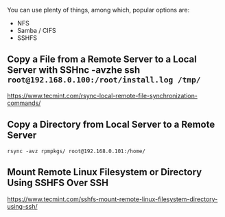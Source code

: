 

You can use plenty of things, among which, popular options are:
- NFS
- Samba / CIFS
- SSHFS

## Copy a File from a Remote Server to a Local Server with SSHnc -avzhe ssh `root@192.168.0.100:/root/install.log /tmp/`
https://www.tecmint.com/rsync-local-remote-file-synchronization-commands/


## Copy a Directory from Local Server to a Remote Server
`rsync -avz rpmpkgs/ root@192.168.0.101:/home/`



## Mount Remote Linux Filesystem or Directory Using SSHFS Over SSH

https://www.tecmint.com/sshfs-mount-remote-linux-filesystem-directory-using-ssh/
